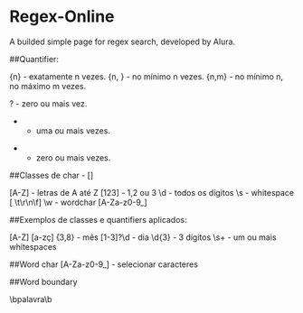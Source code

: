 # Regex-Online
A builded simple page for regex search, developed by Alura.

##Quantifier:

{n} - exatamente n vezes.
{n, } - no mínimo n vezes.
{n,m} - no mínimo n, no máximo m vezes.

? - zero ou mais vez.
+ - uma ou mais vezes.
* - zero ou mais vezes.

##Classes de char - []

[A-Z] - letras de A até Z
[123] - 1,2 ou 3
\d - todos os dígitos
\s - whitespace [ \t\r\n\f]
\w - wordchar [A-Za-z0-9_]

##Exemplos de classes e quantifiers aplicados:

[A-Z] [a-zç] {3,8} - mês
[1-3]?\d - dia
\d{3} - 3 dígitos
\s+ - um ou mais whitespaces

##Word char
[A-Za-z0-9_] - selecionar caracteres

##Word boundary

\bpalavra\b
